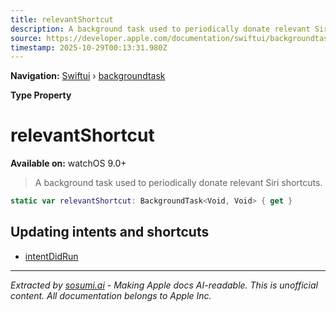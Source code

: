 ```yaml
---
title: relevantShortcut
description: A background task used to periodically donate relevant Siri shortcuts.
source: https://developer.apple.com/documentation/swiftui/backgroundtask/relevantshortcut
timestamp: 2025-10-29T00:13:31.980Z
---
```


**Navigation:** [Swiftui](/documentation/swiftui) › [backgroundtask](/documentation/swiftui/backgroundtask)

**Type Property**

# relevantShortcut

**Available on:** watchOS 9.0+

> A background task used to periodically donate relevant Siri shortcuts.

```swift
static var relevantShortcut: BackgroundTask<Void, Void> { get }
```

## Updating intents and shortcuts

- [intentDidRun](/documentation/swiftui/backgroundtask/intentdidrun)

---

*Extracted by [sosumi.ai](https://sosumi.ai) - Making Apple docs AI-readable.*
*This is unofficial content. All documentation belongs to Apple Inc.*
